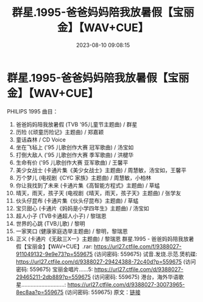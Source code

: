 ﻿---
title: 群星.1995-爸爸妈妈陪我放暑假【宝丽金】【WAV+CUE】
date: 2023-08-10 09:08:15
categories: WAV车载音乐、镜像
tags: 华语中文
---
# 群星.1995-爸爸妈妈陪我放暑假【宝丽金】【WAV+CUE】

PHILIPS 1995
曲目：
01. 爸爸妈妈陪我放暑假 (TVB '95儿童节主题曲) / 群星
02. 历险 (《顽童历险记》主题曲) / 郑嘉颖
03. 童话森林 / CD Voice
04. 坐在飞毡上 ('95 儿歌创作大赛 冠军歌曲) / 汤宝如
05. 打倒大敌人 ('95 儿歌创作大赛 季军歌曲) / 洪楗华
06. 生命有价 ('95 儿歌创作大赛 亚军歌曲) / 王馨平
07. 美少女战士 (卡通片集《美少女战士》主题曲) / 周慧敏，汤宝如，王馨平
08. 万个梦儿 (电视剧《CYC 家族》主题曲) / 周慧敏，小柏林
09. 你让我找到了未来 (卡通片集《高智能方程式》主题曲) / 草蜢
10. 晴天，雨天，孩子天 (电视剧《晴天，雨天，孩子天》主题曲) / 张学友
11. 伙头仔昆布 (卡通片集《伙头仔昆布》主题曲) / 草蜢
12. 宝贝甜心 (卡通片《妈妈是小学四年生》主题曲) / 汤宝如
13. 超人小子 (TVB卡通超人小子) / 黎瑞恩
14. 世界的心跳 (TVB儿歌) / 黎明
15. 一家笑口 (健康家庭选举主题曲) / 黎明，黎瑞恩
16. 正义 (卡通片《无敌三X一》主题曲) / 黎瑞恩
群星.1995 - 爸爸妈妈陪我放暑假【宝丽金】【WAV+CUE】.rar: https://url27.ctfile.com/f/9388027-911049132-9e9e73?p=559675
(访问密码: 559675)
试音.发烧.示范.煲机碟: https://url27.ctfile.com/d/9388027-29424388-72c40d?p=559675
(访问密码: 559675)
宝丽金唱片......5: https://url27.ctfile.com/d/9388027-29465211-2db889?p=559675
(访问密码: 559675)
港台，海外华语歌星............................: https://url27.ctfile.com/d/9388027-30073965-8ec8aa?p=559675
(访问密码: 559675)
原文：[链接](https://blog.sina.com.cn/s/blog_1647c7e7601031319.html)